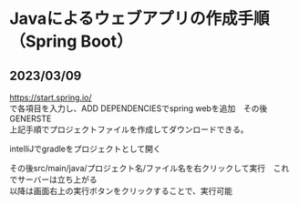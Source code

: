 # Javaによるウェブアプリの作成手順（Spring Boot）
## 2023/03/09

https://start.spring.io/  
で各項目を入力し、ADD DEPENDENCIESでspring webを追加　その後GENERSTE  
上記手順でプロジェクトファイルを作成してダウンロードできる。

intelliJでgradleをプロジェクトとして開く

その後src/main/java/プロジェクト名/ファイル名を右クリックして実行　これでサーバーは立ち上がる  
以降は画面右上の実行ボタンをクリックすることで、実行可能
